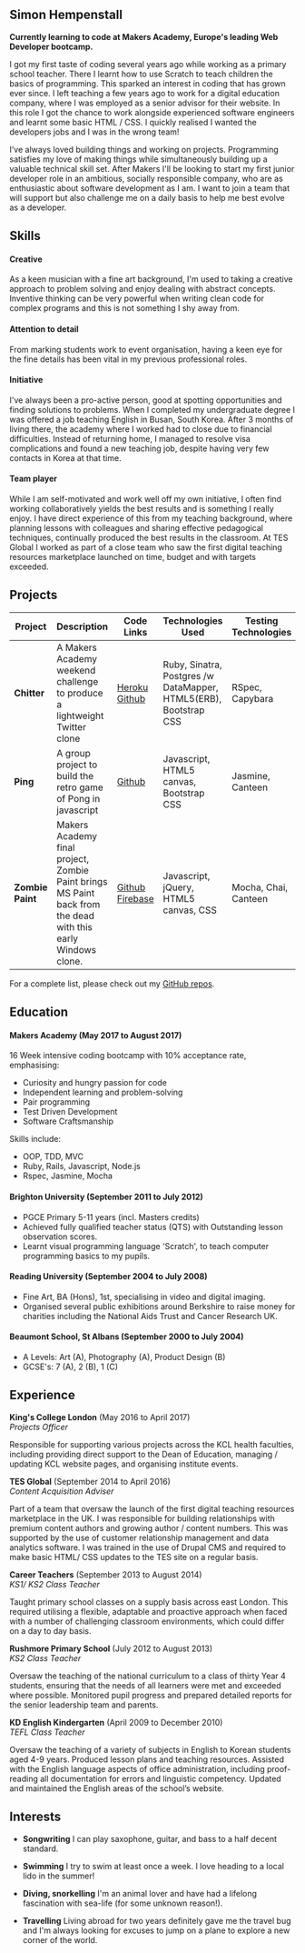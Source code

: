 ## Simon Hempenstall

**Currently learning to code at Makers Academy, Europe's leading Web Developer bootcamp.**  

I got my first taste of coding several years ago while working as a primary school teacher. There I learnt how to use Scratch to teach children the basics of programming. This sparked an interest in coding that has grown ever since. I left teaching a few years ago to work for a digital education company, where I was employed as a senior advisor for their website. In this role I got the chance to work alongside experienced software engineers and learnt some basic HTML / CSS. I quickly realised I wanted the developers jobs and I was in the wrong team! 

I’ve always loved building things and working on projects. Programming satisfies my love of making things while simultaneously building up a valuable technical skill set. After Makers I'll be looking to start my first junior developer role in an ambitious, socially responsible company, who are as enthusiastic about software development as I am. I want to join a team that will support but also challenge me on a daily basis to help me best evolve as a developer.    

## Skills

#### Creative

As a keen musician with a fine art background, I'm used to taking a creative approach to problem solving and enjoy dealing with abstract concepts. Inventive thinking can be very powerful when writing clean code for complex programs and this is not something I shy away from. 

#### Attention to detail

From marking students work to event organisation, having a keen eye for the fine details has been vital in my previous professional roles.

#### Initiative 

I've always been a pro-active person, good at spotting opportunities and finding solutions to problems. When I completed my undergraduate degree I was offered a job teaching English in Busan, South Korea. After 3 months of living there, the academy where I worked had to close due to financial difficulties. Instead of returning home, I managed to resolve visa complications and found a new teaching job, despite having very few contacts in Korea at that time.          

#### Team player 

While I am self-motivated and work well off my own initiative, I often find working collaboratively yields the best results and is something I really enjoy. I have direct experience of this from my teaching background, where planning lessons with colleagues and sharing effective pedagogical techniques, continually produced the best results in the classroom. At TES Global I worked as part of a close team who saw the first digital teaching resources marketplace launched on time, budget and with targets exceeded.


## Projects

Project | Description | Code Links | Technologies Used | Testing Technologies
--- | --- | --- | --- | ---
**Chitter** | A Makers Academy weekend challenge to produce a lightweight Twitter clone |[Heroku](https://hempy-chitter.herokuapp.com/) [Github](https://github.com/Hempy49/chitter-challenge) | Ruby, Sinatra, Postgres /w DataMapper, HTML5(ERB), Bootstrap CSS | RSpec, Capybara
**Ping** | A group project to build the retro game of Pong in javascript | [Github](https://github.com/tbscanlon/ping-js)|Javascript, HTML5 canvas, Bootstrap CSS | Jasmine, Canteen
**Zombie Paint** | Makers Academy final project, Zombie Paint brings MS Paint back from the dead with this early Windows clone. | [Github](https://github.com/MarySalemme/zombie-paint) [Firebase](https://zombie-paint-902ce.firebaseapp.com)| Javascript, jQuery, HTML5 canvas, CSS | Mocha, Chai, Canteen

For a complete list, please check out my [GitHub repos](https://github.com/Hempy49).


## Education

#### Makers Academy (May 2017 to August 2017)

16 Week intensive coding bootcamp with 10% acceptance rate, emphasising:

- Curiosity and hungry passion for code
- Independent learning and problem-solving
- Pair programming
- Test Driven Development
- Software Craftsmanship

Skills include:

- OOP, TDD, MVC
- Ruby, Rails, Javascript, Node.js
- Rspec, Jasmine, Mocha


#### Brighton University (September 2011 to July 2012)

- PGCE Primary 5-11 years (incl. Masters credits)
- Achieved fully qualified teacher status (QTS) with Outstanding lesson observation scores. 
- Learnt visual programming language 'Scratch', to teach computer programming basics to my pupils.   

#### Reading University (September 2004 to July 2008)
 
- Fine Art, BA (Hons), 1st, specialising in video and digital imaging. 
- Organised several public exhibitions around Berkshire to raise money for charities including the National Aids Trust and Cancer Research UK.  

#### Beaumont School, St Albans (September 2000 to July 2004)

- A Levels: Art (A), Photography (A), Product Design (B)
- GCSE's: 7 (A), 2 (B), 1 (C)  

## Experience

**King's College London** (May 2016 to April 2017)    
*Projects Officer*

Responsible for supporting various projects across the KCL health faculties, including providing direct support to the Dean of Education, managing / updating KCL website pages, and organising institute events.        

**TES Global** (September 2014 to April 2016)   
*Content Acquisition Adviser*  

Part of a team that oversaw the launch of the first digital teaching resources marketplace in the UK. I was responsible for building relationships with premium content authors and growing author / content numbers. This was supported by the use of customer relationship management and data analytics software. I was trained in the use of Drupal CMS and required to make basic HTML/ CSS updates to the TES site on a regular basis.      

**Career Teachers** (September 2013 to August 2014)   
*KS1/ KS2 Class Teacher*

Taught primary school classes on a supply basis across east London. This required utilising a flexible, adaptable and proactive approach when faced with a number of challenging classroom environments, which could differ on a day to day basis.

**Rushmore Primary School** (July 2012 to August 2013)   
*KS2 Class Teacher*

Oversaw the teaching of the national curriculum to a class of thirty Year 4 students, ensuring that the needs of all learners were met and exceeded where possible. Monitored pupil progress and prepared detailed reports for the senior leadership team and parents.

**KD English Kindergarten** (April 2009 to December 2010)   
*TEFL Class Teacher*

Oversaw the teaching of a variety of subjects in English to Korean students aged 4-9 years. Produced lesson plans and teaching resources. Assisted with the English language aspects of office administration, including proof-reading all documentation for errors and linguistic competency. Updated and maintained the English areas of the school’s website.

## Interests

- **Songwriting** I can play saxophone, guitar, and bass to a half decent standard. 

- **Swimming** I try to swim at least once a week. I love heading to a local lido in the summer!

- **Diving, snorkelling** I'm an animal lover and have had a lifelong fascination with sea-life (for some unknown reason!).

- **Travelling** Living abroad for two years definitely gave me the travel bug and I'm always looking for excuses to jump on a plane to explore a new corner of the world.    
